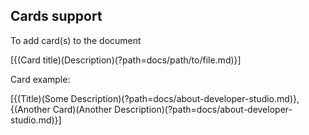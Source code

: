 ## Cards support

To add card(s) to the document

   [{(Card title)(Description)(?path=docs/path/to/file.md)}]
   
Card example:

[{(Title)(Some Description)(?path=docs/about-developer-studio.md)},{(Another Card)(Another Description)(?path=docs/about-developer-studio.md)}]

